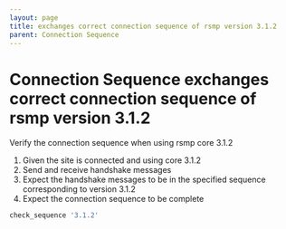 ```yaml
---
layout: page
title: exchanges correct connection sequence of rsmp version 3.1.2
parent: Connection Sequence
---
```


# Connection Sequence exchanges correct connection sequence of rsmp version 3.1.2

Verify the connection sequence when using rsmp core 3.1.2

1. Given the site is connected and using core 3.1.2
2. Send and receive handshake messages
3. Expect the handshake messages to be in the specified sequence corresponding to version 3.1.2
4. Expect the connection sequence to be complete

```ruby
check_sequence '3.1.2'
```

